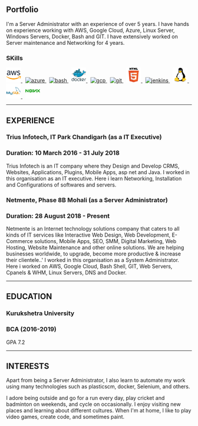 ## Portfolio

I'm a Server Administrator with an experience of over 5 years. I have hands on experience working with AWS, Google Cloud, Azure, Linux Server, Windows Servers, Docker, Bash  and GIT. I have extensively worked on Server maintenance and Networking for 4 years.


### SKills

<p align="left">
  <a href="https://aws.amazon.com" target="_blank" rel="noreferrer">
    <img
      src="https://raw.githubusercontent.com/devicons/devicon/master/icons/amazonwebservices/amazonwebservices-original-wordmark.svg"
      alt="aws"
      width="40"
      height="40"
    />
  </a>
  &nbsp;
  <a href="https://azure.microsoft.com/en-in/" target="_blank" rel="noreferrer">
    <img
      src="https://azure.microsoft.com/en-us/blog/wp-content/uploads/2021/05/95baa365-fedb-4d3c-8b1f-22735e3bb77a.webp"
      alt="azure"
      width="40"
      height="40"
    />
  </a>
  &nbsp;
  <a href="https://www.gnu.org/software/bash/" target="_blank" rel="noreferrer">
    <img
      src="https://upload.wikimedia.org/wikipedia/commons/4/4b/Bash_Logo_Colored.svg"
      alt="bash"
      width="40"
      height="40"
    />
  </a>
  &nbsp;
  <a href="https://www.docker.com/" target="_blank" rel="noreferrer">
    <img
      src="https://raw.githubusercontent.com/devicons/devicon/master/icons/docker/docker-original-wordmark.svg"
      alt="docker"
      width="40"
      height="40"
    />
  </a>
  &nbsp;
  <a href="https://cloud.google.com" target="_blank" rel="noreferrer">
    <img
      src="https://upload.wikimedia.org/wikipedia/commons/5/51/Google_Cloud_logo.svg"
      alt="gcp"
      width="40"
      height="40"
    />
  </a>
  &nbsp;
  <a href="https://git-scm.com/" target="_blank" rel="noreferrer">
    <img
      src="https://git-scm.com/images/logo@2x.png"
      alt="git"
      width="40"
      height="40"
    />
  </a>
  &nbsp;
  <a href="https://www.w3.org/html/" target="_blank" rel="noreferrer">
    <img
      src="https://raw.githubusercontent.com/devicons/devicon/master/icons/html5/html5-original-wordmark.svg"
      alt="html5"
      width="40"
      height="40"
    />
  </a>
  &nbsp;
  <a href="https://www.jenkins.io" target="_blank" rel="noreferrer">
    <img
      src="https://www.jenkins.io/images/gsoc/opengraph.png"
      alt="jenkins"
      width="40"
      height="40"
    />
  </a>
  &nbsp;
  <a href="https://www.linux.org/" target="_blank" rel="noreferrer">
    <img
      src="https://raw.githubusercontent.com/devicons/devicon/master/icons/linux/linux-original.svg"
      alt="linux"
      width="40"
      height="40"
    />
  </a>
  &nbsp;
  <a href="https://www.mysql.com/" target="_blank" rel="noreferrer">
    <img
      src="https://raw.githubusercontent.com/devicons/devicon/master/icons/mysql/mysql-original-wordmark.svg"
      alt="mysql"
      width="40"
      height="40"
    />
  </a>
  &nbsp;
  <a href="https://www.nginx.com" target="_blank" rel="noreferrer">
    <img
      src="https://raw.githubusercontent.com/devicons/devicon/master/icons/nginx/nginx-original.svg"
      alt="nginx"
      width="40"
      height="40"
    />
  </a>
</p>

<hr />

## EXPERIENCE

### Trius Infotech, IT Park Chandigarh (as a IT Executive)

### Duration: 10 March 2016 - 31 July 2018

Trius Infotech is an IT company where they Design and Develop
CRMS, Websites, Applications, Plugins, Mobile Apps, asp net and
Java. I worked in this organisation as an IT executive.
Here i learn Networking, Installation and Configurations of
softwares and servers.


### Netmente, Phase 8B Mohali (as a Server Administrator)

### Duration: 28 August 2018 - Present

Netmente is an Internet technology solutions company that caters
to all kinds of IT services like Interactive Web Design, Web
Development, E-Commerce solutions, Mobile Apps, SEO, SMM,
Digital Marketing, Web Hosting, Website Maintenance and other
online solutions. We are helping businesses worldwide, to
upgrade, become more productive & increase their clientele..' I
worked in this organisation as a System Administrator.
Here i worked on AWS, Google Cloud, Bash Shell, GIT, Web Servers,
Cpanels & WHM, Linux Servers, DNS and Docker.

<hr />

## EDUCATION

### Kurukshetra University

### BCA (2016-2019)

GPA 7.2

<hr />

## INTERESTS

Apart from being a Server Administrator, I also learn to automate my work using many technologies such as plasticscm, docker, Selenium, and others.

I adore being outside and go for a run every day, play cricket and badminton on weekends, and cycle on occasionally. I enjoy visiting new places and learning about different cultures. When I'm at home, I like to play video games, create code, and sometimes paint.
